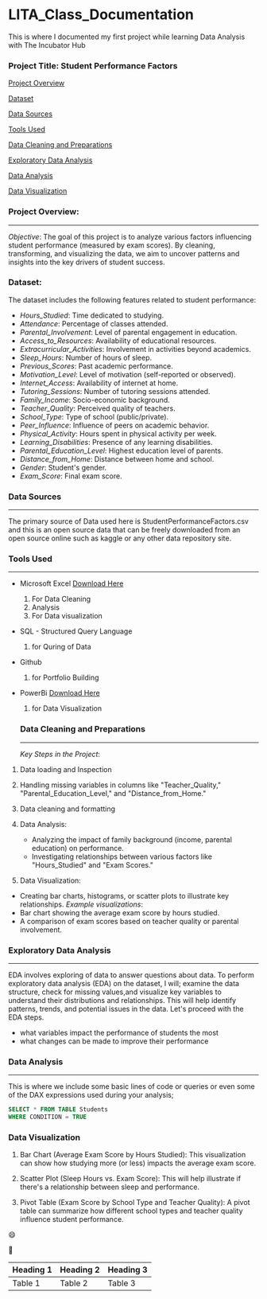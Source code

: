 # LITA_Class_Documentation
This is where I documented my first project while learning Data Analysis with The Incubator Hub

### Project Title: Student Performance Factors
[Project Overview](#project-overview)

[Dataset](#dataset)

[Data Sources](#data-sources)

[Tools Used](#tools-used)

[Data Cleaning and Preparations](#data-cleaning-and-preparations)

[Exploratory Data Analysis](#exploratory-data-analysis)

[Data Analysis](#data-analysis)

[Data Visualization](#data-visualization)

 
### Project Overview:
---
*Objective*:
The goal of this project is to analyze various factors influencing student performance (measured by exam scores). By cleaning, transforming, and visualizing the data, we aim to uncover patterns and insights into the key drivers of student success.

### Dataset:
The dataset includes the following features related to student performance:

 - *Hours_Studied*: Time dedicated to studying.
 - *Attendance*: Percentage of classes attended.
 - *Parental_Involvement*: Level of parental engagement in education.
 - *Access_to_Resources*: Availability of educational resources.
 - *Extracurricular_Activities*: Involvement in activities beyond academics.
 - *Sleep_Hours*: Number of hours of sleep.
 - *Previous_Scores*: Past academic performance.
 - *Motivation_Level*: Level of motivation (self-reported or observed).
 - *Internet_Access*: Availability of internet at home.
 - *Tutoring_Sessions*: Number of tutoring sessions attended.
 - *Family_Income*: Socio-economic background.
 - *Teacher_Quality*: Perceived quality of teachers.
- *School_Type*: Type of school (public/private).
 - *Peer_Influence*: Influence of peers on academic behavior.
 - *Physical_Activity*: Hours spent in physical activity per week.
 - *Learning_Disabilities*: Presence of any learning disabilities.
 - *Parental_Education_Level*: Highest education level of parents.
 - *Distance_from_Home*: Distance between home and school.
 - *Gender*: Student's gender.
 - *Exam_Score*: Final exam score.
 
### Data Sources
---
The primary source of Data used here is StudentPerformanceFactors.csv and this is an open source data that can be freely downloaded from an open source online such as kaggle or any other data repository site.

### Tools Used
---
- Microsoft Excel [Download Here](https://www.microsoft.com)
   1. For Data Cleaning
   2. Analysis
   3. For Data visualization
      
- SQL - Structured Query Language
   1. for Quring of Data

- Github
    1. for Portfolio Building
  
- PowerBi [Download Here](https://www.PowerBi.com)
    1. for Data Visualization

  ### Data Cleaning and Preparations
  ---
  *Key Steps in the Project*:
 1.  Data loading and Inspection

 2.  Handling missing variables in columns like "Teacher_Quality," "Parental_Education_Level," and "Distance_from_Home."

 3.  Data cleaning and formatting

 4.  Data Analysis:
     - Analyzing the impact of family background (income, parental education) on performance.
     - Investigating relationships between various factors like "Hours_Studied" and "Exam Scores."
 5. Data Visualization:
 - Creating bar charts, histograms, or scatter plots to illustrate key relationships.
   *Example visualizations*:
 - Bar chart showing the average exam score by hours studied.
 - A comparison of exam scores based on teacher quality or parental involvement.

  ### Exploratory Data Analysis
  ---
EDA involves exploring of data to answer questions about data. To perform exploratory data analysis (EDA) on the dataset, I will; examine the data structure, check for missing values,and visualize key variables to understand their distributions and relationships. This will help identify patterns, trends, and potential issues in the data. Let's proceed with the EDA steps.
- what variables impact the performance of students the most
- what changes can be made to improve their performance
  
### Data Analysis
---
This is where we include some basic lines of code or queries or even some of the DAX expressions used during your analysis;

```SQL
SELECT * FROM TABLE Students
WHERE CONDITION = TRUE
```

### Data Visualization

1. Bar Chart (Average Exam Score by Hours Studied):
This visualization can show how studying more (or less) impacts the average exam score.

2. Scatter Plot (Sleep Hours vs. Exam Score):
This will help illustrate if there's a relationship between sleep and performance.

3. Pivot Table (Exam Score by School Type and Teacher Quality):
A pivot table can summarize how different school types and teacher quality influence student performance.

😄

🥇

|Heading 1|Heading 2|Heading 3|
|---------|---------|---------|
|Table 1|Table 2|Table 3|
